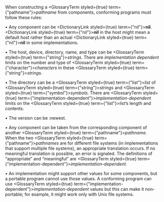  



When constructing a <GlossaryTerm styled={true} term={"pathname"}><i>pathname</i></GlossaryTerm> from components, conforming programs must follow these rules: 



*•* Any component can be <DictionaryLink styled={true} term={"nil"}><b>nil</b></DictionaryLink>. <DictionaryLink styled={true} term={"nil"}><b>nil</b></DictionaryLink> in the host might mean a default host rather than an actual <DictionaryLink styled={true} term={"nil"}><b>nil</b></DictionaryLink> in some implementations. 



*•* The host, device, directory, name, and type can be <GlossaryTerm styled={true} term={"string"}><i>strings</i></GlossaryTerm>. There are *implementation dependent* limits on the number and type of <GlossaryTerm styled={true} term={"character"}><i>characters</i></GlossaryTerm> in these <GlossaryTerm styled={true} term={"string"}><i>strings</i></GlossaryTerm>. 



*•* The directory can be a <GlossaryTerm styled={true} term={"list"}><i>list</i></GlossaryTerm> of <GlossaryTerm styled={true} term={"string"}><i>strings</i></GlossaryTerm> and <GlossaryTerm styled={true} term={"symbol"}><i>symbols</i></GlossaryTerm>. There are <GlossaryTerm styled={true} term={"implementation-dependent"}><i>implementation-dependent</i></GlossaryTerm> limits on the <GlossaryTerm styled={true} term={"list"}><i>list</i></GlossaryTerm>’s length and contents. 



*•* The version can be :newest. 



*•* Any component can be taken from the corresponding component of another <GlossaryTerm styled={true} term={"pathname"}><i>pathname</i></GlossaryTerm>. When the two <GlossaryTerm styled={true} term={"pathname"}><i>pathnames</i></GlossaryTerm> are for different file systems (in implementations that support multiple file systems), an appropriate translation occurs. If no meaningful translation is possible, an error is signaled. The definitions of “appropriate” and “meaningful” are <GlossaryTerm styled={true} term={"implementation-dependent"}><i>implementation-dependent</i></GlossaryTerm>. 



*•* An implementation might support other values for some components, but a portable program cannot use those values. A conforming program can use <GlossaryTerm styled={true} term={"implementation-dependent"}><i>implementation-dependent</i></GlossaryTerm> values but this can make it non-portable; for example, it might work only with Unix file systems. 



